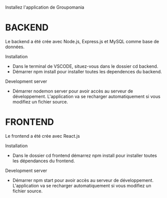 Installez l'application de Groupomania

# BACKEND

Le backend a été crée avec Node.js, Express.js et MySQL comme base de données.

Installation

- Dans le terminal de VSCODE, situez-vous dans le dossier cd backend.
- Démarrer npm install pour installer toutes les dependences du backend.

Development server

- Démarrer nodemon server pour avoir accès au serveur de développement. L'application va se recharger automatiquement si vous modifiez un fichier source.

# FRONTEND

Le frontend a été crée avec React.js

Installation

- Dans le dossier cd frontend démarrez npm install pour installer toutes les dépendances du frontend.

Development server

- Démarrer npm start pour avoir accès au serveur de développement. L'application va se recharger automatiquement si vous modifiez un fichier source.
